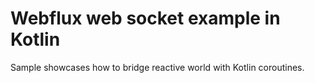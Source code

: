 # Webflux web socket example in Kotlin

Sample showcases how to bridge reactive world with Kotlin coroutines.
